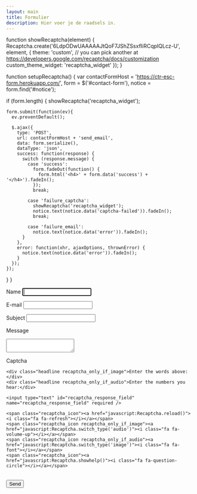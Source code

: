 ```yaml
---
layout: main
title: Formulier
description: Hier voer je de raadsels in.
---
```



function showRecaptcha(element) {
  Recaptcha.create('6LdpODwUAAAAAJtQoF7JShZSsxfIiRCqpIQLcz-U', element, {
    theme: 'custom', // you can pick another at https://developers.google.com/recaptcha/docs/customization
    custom_theme_widget: 'recaptcha_widget'
  });
}

function setupRecaptcha() {
  var contactFormHost = 'https://ctr-esc-form.herokuapp.com/',
      form = $('#contact-form'),
      notice = form.find('#notice');

  if (form.length) {
    showRecaptcha('recaptcha_widget');

    form.submit(function(ev){
      ev.preventDefault();

      $.ajax({
        type: 'POST',
        url: contactFormHost + 'send_email',
        data: form.serialize(),
        dataType: 'json',
        success: function(response) {
          switch (response.message) {
            case 'success':
              form.fadeOut(function() {
                form.html('<h4>' + form.data('success') + '</h4>').fadeIn();
              });
              break;

            case 'failure_captcha':
              showRecaptcha('recaptcha_widget');
              notice.text(notice.data('captcha-failed')).fadeIn();
              break;

            case 'failure_email':
              notice.text(notice.data('error')).fadeIn();
          }
        },
        error: function(xhr, ajaxOptions, thrownError) {
          notice.text(notice.data('error')).fadeIn();
        }
      });
    });
  }
}

<form id="contact-form" class="contact-form" method="post" data-success="Message successfully sent!">

  <label for="name">Name</label>
  <input id="name" type="text" name="name" class="field" required autofocus /><br/>

  <label for="email">E-mail</label>
  <input id="email" type="email" name="email" class="field" required /><br/>

  <label for="subject">Subject</label>
  <input id="subject" type="text" name="subject" class="field" required /><br/>

  <label for="message">Message</label>
  <textarea id="message" name="message" required ></textarea><br/>

  <label for="recaptcha_response_field">Captcha</label>
  <div id="recaptcha_widget" class="recaptcha">
    <div class="image">
      <div id="recaptcha_image"></div>
    </div>

    <div class="headline recaptcha_only_if_image">Enter the words above:</div>
    <div class="headline recaptcha_only_if_audio">Enter the numbers you hear:</div>

    <input type="text" id="recaptcha_response_field" name="recaptcha_response_field" required />

    <span class="recaptcha_icon"><a href="javascript:Recaptcha.reload()"><i class="fa fa-refresh"></i></a></span>
    <span class="recaptcha_icon recaptcha_only_if_image"><a href="javascript:Recaptcha.switch_type('audio')"><i class="fa fa-volume-up"></i></a></span>
    <span class="recaptcha_icon recaptcha_only_if_audio"><a href="javascript:Recaptcha.switch_type('image')"><i class="fa fa-font"></i></a></span>
    <span class="recaptcha_icon"><a href="javascript:Recaptcha.showhelp()"><i class="fa fa-question-circle"></i></a></span>
  </div><br/>
  <div id="notice" class="notice" data-captcha-failed="Incorrect captcha!" data-error="There was an error sending the message, please try again."></div>
  <button type="submit">Send</button>
</form>

<script type="text/javascript" src="http://www.google.com/recaptcha/api/js/recaptcha_ajax.js"></script>